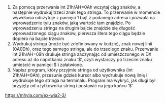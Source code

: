1. Za pomocą przerwania int 21h/AH=0Ah wczytaj ciąg znaków, a następnie wydrukuj trzeci znak tego stringa. To przerwanie w momencie wywołania odczytuje z pamięci 1 bajt z podanego adresu i pozwala na wprowadzenie tylu znaków, jaką wartość tam znajdzie. Po wprowadzeniu stringa na drugim bajcie znajdzie się długość wprowadzonego ciągu znaków, pierwsza litera tego ciągu będzie dopiero na bajcie trzecim
2. Wydrukuj stringa (może być zdefiniowany w kodzie), znak nowej linii (0A0Dh), oraz tego samego stringa, ale do trzeciego znaku. Przerwanie int 21h/AH=09h drukuje stringa zaczynając od umieszczonego w DX adresu aż do napotkania znaku ‘$’, czyli wystarczy po trzecim znaku umieścić w pamięci $ i załatwione.
3. Napisz program, który przyjmie stringa od użytkownika (int 21h/AH=0Ah), przesunie gdzieś kursor albo wydrukuje nową linię i wydrukuje tego stringa na terminalu. Program ma wykryć, jak długi był przyjęty od użytkownika string i postawić na jego końcu ‘$’

https://mhyla.com/ex-wia2-3/
